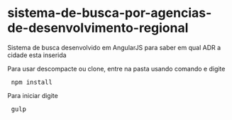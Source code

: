 # sistema-de-busca-por-agencias-de-desenvolvimento-regional
Sistema de busca desenvolvido em AngularJS para saber em qual ADR a cidade esta inserida

Para usar descompacte ou clone, entre na pasta usando comando e digite
<pre> npm install </pre>
Para iniciar digite
<pre> gulp </pre>
